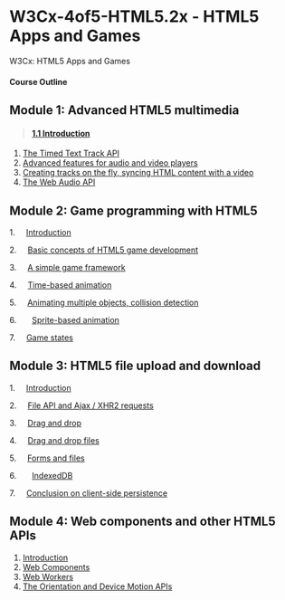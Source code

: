 # W3Cx-4of5-HTML5.2x - HTML5 Apps and Games

W3Cx: HTML5 Apps and Games

#### Course Outline

## Module 1: Advanced HTML5 multimedia

> #### [1.1 Introduction](https://learning.edx.org/course/course-v1:W3Cx+HTML5.2x+2T2020a/block-v1:W3Cx+HTML5.2x+2T2020a+type@sequential+block@38011a0819f14b949db9713d17fe564f)

1.  [The Timed Text Track API](https://learning.edx.org/course/course-v1:W3Cx+HTML5.2x+2T2020a/block-v1:W3Cx+HTML5.2x+2T2020a+type@sequential+block@ec8e23b4f7824399af519baa2319e2a6)
2.  [Advanced features for audio and video players](https://learning.edx.org/course/course-v1:W3Cx+HTML5.2x+2T2020a/block-v1:W3Cx+HTML5.2x+2T2020a+type@sequential+block@a01770f16a0946999ddcfb9bb3929b6e)
3.  [Creating tracks on the fly, syncing HTML content with a video](https://learning.edx.org/course/course-v1:W3Cx+HTML5.2x+2T2020a/block-v1:W3Cx+HTML5.2x+2T2020a+type@sequential+block@b48b0d1504864633b862ef7306f4258b)
4.  [The Web Audio API](https://learning.edx.org/course/course-v1:W3Cx+HTML5.2x+2T2020a/block-v1:W3Cx+HTML5.2x+2T2020a+type@sequential+block@f162bb287eca4f04bb22d60b2c5456ac)

## Module 2: Game programming with HTML5

1.     [Introduction](https://learning.edx.org/course/course-v1:W3Cx+HTML5.2x+2T2020a/block-v1:W3Cx+HTML5.2x+2T2020a+type@sequential+block@277b794be2274e60bc2cc3c81ac2a7ed)

2.     [Basic concepts of HTML5 game development](https://learning.edx.org/course/course-v1:W3Cx+HTML5.2x+2T2020a/block-v1:W3Cx+HTML5.2x+2T2020a+type@sequential+block@61d59bf648274b1eb12a70bfc801eca7)

3.     [A simple game framework](https://learning.edx.org/course/course-v1:W3Cx+HTML5.2x+2T2020a/block-v1:W3Cx+HTML5.2x+2T2020a+type@sequential+block@1a01608ac10f42e0b3565422b9141c6c)

4.     [Time-based animation](https://learning.edx.org/course/course-v1:W3Cx+HTML5.2x+2T2020a/block-v1:W3Cx+HTML5.2x+2T2020a+type@sequential+block@8003fee922d14e8cac252a00ca01e2dc)

5.     [Animating multiple objects, collision detection](https://learning.edx.org/course/course-v1:W3Cx+HTML5.2x+2T2020a/block-v1:W3Cx+HTML5.2x+2T2020a+type@sequential+block@3cce09df94d24a7a9e038680cae751f9)

6.       [Sprite-based animation](https://learning.edx.org/course/course-v1:W3Cx+HTML5.2x+2T2020a/block-v1:W3Cx+HTML5.2x+2T2020a+type@sequential+block@f0b7c5e1887a4690af6f32ceff4d8d24)

7.     [Game states](https://learning.edx.org/course/course-v1:W3Cx+HTML5.2x+2T2020a/block-v1:W3Cx+HTML5.2x+2T2020a+type@sequential+block@b5355493438e46268f8e86a4a51f41a9)

## Module 3: HTML5 file upload and download

1.     [Introduction](https://learning.edx.org/course/course-v1:W3Cx+HTML5.2x+2T2020a/block-v1:W3Cx+HTML5.2x+2T2020a+type@sequential+block@8745dbff90204e63806b4f140f379f6c)

2.     [File API and Ajax / XHR2 requests](https://learning.edx.org/course/course-v1:W3Cx+HTML5.2x+2T2020a/block-v1:W3Cx+HTML5.2x+2T2020a+type@sequential+block@672b23946d9241599d10105527876a77)

3.     [Drag and drop](https://learning.edx.org/course/course-v1:W3Cx+HTML5.2x+2T2020a/block-v1:W3Cx+HTML5.2x+2T2020a+type@sequential+block@43e28c81dfee4cad9e148d1e544faedf)

4.     [Drag and drop files](https://learning.edx.org/course/course-v1:W3Cx+HTML5.2x+2T2020a/block-v1:W3Cx+HTML5.2x+2T2020a+type@sequential+block@f19a64e5f98c47418e2cc06ae9f01ad0)

5.     [Forms and files](https://learning.edx.org/course/course-v1:W3Cx+HTML5.2x+2T2020a/block-v1:W3Cx+HTML5.2x+2T2020a+type@sequential+block@994ea78dd4fa4680ac0727e4e39f7e11)

6.       [IndexedDB](https://learning.edx.org/course/course-v1:W3Cx+HTML5.2x+2T2020a/block-v1:W3Cx+HTML5.2x+2T2020a+type@sequential+block@6c3721f499ec4df395514b458961002f)

7.     [Conclusion on client-side persistence](https://learning.edx.org/course/course-v1:W3Cx+HTML5.2x+2T2020a/block-v1:W3Cx+HTML5.2x+2T2020a+type@sequential+block@4b355224534548e2931610eaffff2c3a)

## Module 4: Web components and other HTML5 APIs

1.  [Introduction](https://learning.edx.org/course/course-v1:W3Cx+HTML5.2x+2T2020a/block-v1:W3Cx+HTML5.2x+2T2020a+type@sequential+block@8851306857c0438a902d907cecbe00fa)
2.  [Web Components](https://learning.edx.org/course/course-v1:W3Cx+HTML5.2x+2T2020a/block-v1:W3Cx+HTML5.2x+2T2020a+type@sequential+block@a15f811948fa423185c346089a36bb85)
3.  [Web Workers](https://learning.edx.org/course/course-v1:W3Cx+HTML5.2x+2T2020a/block-v1:W3Cx+HTML5.2x+2T2020a+type@sequential+block@9fdff22e49834112839d6d9012de6d35)
4.  [The Orientation and Device Motion APIs](https://learning.edx.org/course/course-v1:W3Cx+HTML5.2x+2T2020a/block-v1:W3Cx+HTML5.2x+2T2020a+type@sequential+block@dfe3cce581de4cc4a39cb7f88c0b594f)
